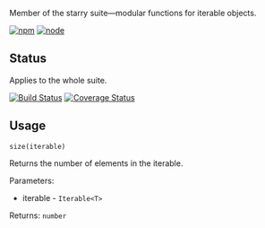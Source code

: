 Member of the starry suite—modular functions for iterable objects.

[![npm](https://img.shields.io/npm/v/starry.size.svg?style=flat-square)](https://www.npmjs.com/package/starry.size) [![node](https://img.shields.io/node/v/starry.size.svg?style=flat-square)](https://nodejs.org/en/download/)

## Status

Applies to the whole suite.

[![Build Status](https://img.shields.io/travis/seangenabe/starry.svg?style=flat-square)](https://travis-ci.org/seangenabe/starry) [![Coverage Status](https://img.shields.io/coveralls/seangenabe/starry.svg?style=flat-square)](https://coveralls.io/github/seangenabe/starry)

## Usage

`size(iterable)`

Returns the number of elements in the iterable.

Parameters:
* iterable - `Iterable<T>`

Returns: `number`


